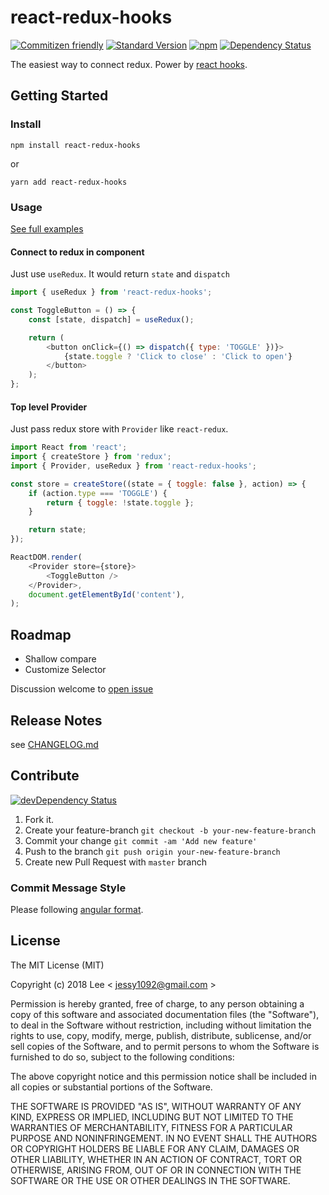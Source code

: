 react-redux-hooks
=====

[![Commitizen friendly][commitizen-image]][commitizen-image] [![Standard Version][standard-version-image]][standard-version-url] [![npm][npm-image]][npm-url] [![Dependency Status][david-dm-image]][david-dm-url]

The easiest way to connect redux. Power by [react hooks](https://reactjs.org/docs/hooks-intro.html).

## Getting Started

### Install

```
npm install react-redux-hooks
```

or

```
yarn add react-redux-hooks
```

### Usage

[See full examples](https://github.com/jessy1092/react-redux-hooks/tree/master/storybook/examples)

#### Connect to redux in component

Just use `useRedux`. It would return `state` and `dispatch`

```javascript
import { useRedux } from 'react-redux-hooks';

const ToggleButton = () => {
	const [state, dispatch] = useRedux();

	return (
		<button onClick={() => dispatch({ type: 'TOGGLE' })}>
			{state.toggle ? 'Click to close' : 'Click to open'}
		</button>
	);
};
```

#### Top level Provider

Just pass redux store with `Provider` like `react-redux`.

```javascript
import React from 'react';
import { createStore } from 'redux';
import { Provider, useRedux } from 'react-redux-hooks';

const store = createStore((state = { toggle: false }, action) => {
	if (action.type === 'TOGGLE') {
		return { toggle: !state.toggle };
	}

	return state;
});

ReactDOM.render(
	<Provider store={store}>
		<ToggleButton />
	</Provider>,
	document.getElementById('content'),
);

```

## Roadmap

- Shallow compare
- Customize Selector

Discussion welcome to [open issue](https://github.com/jessy1092/react-redux-hooks/issues)


## Release Notes

see [CHANGELOG.md](https://github.com/jessy1092/react-redux-hooks/blob/master/CHANGELOG.md)


## Contribute
[![devDependency Status][david-dm-dev-image]][david-dm-dev-url]

1. Fork it.
2. Create your feature-branch `git checkout -b your-new-feature-branch`
3. Commit your change `git commit -am 'Add new feature'`
4. Push to the branch `git push origin your-new-feature-branch`
5. Create new Pull Request with `master` branch

### Commit Message Style

Please following [angular format](https://github.com/ajoslin/conventional-changelog/blob/master/conventions/angular.md).

## License

The MIT License (MIT)

Copyright (c) 2018 Lee  < jessy1092@gmail.com >

Permission is hereby granted, free of charge, to any person obtaining a copy of
this software and associated documentation files (the "Software"), to deal in
the Software without restriction, including without limitation the rights to
use, copy, modify, merge, publish, distribute, sublicense, and/or sell copies of
the Software, and to permit persons to whom the Software is furnished to do so,
subject to the following conditions:

The above copyright notice and this permission notice shall be included in all
copies or substantial portions of the Software.

THE SOFTWARE IS PROVIDED "AS IS", WITHOUT WARRANTY OF ANY KIND, EXPRESS OR
IMPLIED, INCLUDING BUT NOT LIMITED TO THE WARRANTIES OF MERCHANTABILITY, FITNESS
FOR A PARTICULAR PURPOSE AND NONINFRINGEMENT. IN NO EVENT SHALL THE AUTHORS OR
COPYRIGHT HOLDERS BE LIABLE FOR ANY CLAIM, DAMAGES OR OTHER LIABILITY, WHETHER
IN AN ACTION OF CONTRACT, TORT OR OTHERWISE, ARISING FROM, OUT OF OR IN
CONNECTION WITH THE SOFTWARE OR THE USE OR OTHER DEALINGS IN THE SOFTWARE.

[commitizen-image]: https://img.shields.io/badge/commitizen-friendly-brightgreen.svg?style=flat-square
[commitizen-url]: http://commitizen.github.io/cz-cli/

[standard-version-image]: https://img.shields.io/badge/release-standard%20version-brightgreen.svg?style=flat-square
[standard-version-url]: https://github.com/conventional-changelog/standard-version

[npm-image]: https://img.shields.io/npm/v/react-redux-hooks.svg?style=flat-square
[npm-url]: https://www.npmjs.com/package/react-redux-hooks

[david-dm-image]: https://david-dm.org/jessy1092/react-redux-hooks.svg?style=flat-square
[david-dm-url]: https://david-dm.org/jessy1092/react-redux-hooks

[david-dm-dev-image]: https://david-dm.org/jessy1092/react-redux-hooks/dev-status.svg?style=flat-square
[david-dm-dev-url]: https://david-dm.org/jessy1092/react-redux-hooks#info=devDependencies
